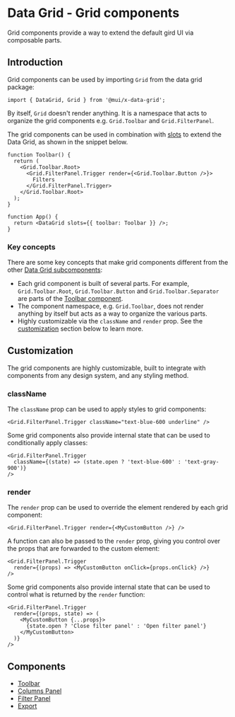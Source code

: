 # Data Grid - Grid components

<p class="description">Grid components provide a way to extend the default gird UI via composable parts.</p>

## Introduction

Grid components can be used by importing `Grid` from the data grid package:

```tsx
import { DataGrid, Grid } from '@mui/x-data-grid';
```

By itself, `Grid` doesn't render anything. It is a namespace that acts to organize the grid components e.g. `Grid.Toolbar` and `Grid.FilterPanel`.

The grid components can be used in combination with [slots](/x/react-data-grid/components/) to extend the Data Grid, as shown in the snippet below.

```tsx
function Toolbar() {
  return (
    <Grid.Toolbar.Root>
      <Grid.FilterPanel.Trigger render={<Grid.Toolbar.Button />}>
        Filters
      </Grid.FilterPanel.Trigger>
    </Grid.Toolbar.Root>
  );
}

function App() {
  return <DataGrid slots={{ toolbar: Toolbar }} />;
}
```

### Key concepts

There are some key concepts that make grid components different from the other [Data Grid subcomponents](http://localhost:3001/x/react-data-grid/components/):

- Each grid component is built of several parts. For example, `Grid.Toolbar.Root`, `Grid.Toolbar.Button` and `Grid.Toolbar.Separator` are parts of the [Toolbar component](http://localhost:3001/x/react-data-grid/components/toolbar/).
- The component namespace, e.g. `Grid.Toolbar`, does not render anything by itself but acts as a way to organize the various parts.
- Highly customizable via the `className` and `render` prop. See the [customization](/x/react-data-grid/components/overview/#customization) section below to learn more.

## Customization

The grid components are highly customizable, built to integrate with components from any design system, and any styling method.

### className

The `className` prop can be used to apply styles to grid components:

```tsx
<Grid.FilterPanel.Trigger className="text-blue-600 underline" />
```

Some grid components also provide internal state that can be used to conditionally apply classes:

```tsx
<Grid.FilterPanel.Trigger
  className={(state) => (state.open ? 'text-blue-600' : 'text-gray-900')}
/>
```

### render

The `render` prop can be used to override the element rendered by each grid component:

```tsx
<Grid.FilterPanel.Trigger render={<MyCustomButton />} />
```

A function can also be passed to the `render` prop, giving you control over the props that are forwarded to the custom element:

```tsx
<Grid.FilterPanel.Trigger
  render={(props) => <MyCustomButton onClick={props.onClick} />}
/>
```

Some grid components also provide internal state that can be used to control what is returned by the `render` function:

```tsx
<Grid.FilterPanel.Trigger
  render={(props, state) => (
    <MyCustomButton {...props}>
      {state.open ? 'Close filter panel' : 'Open filter panel'}
    </MyCustomButton>
  )}
/>
```

## Components

- [Toolbar](/x/react-data-grid/components/toolbar/)
- [Columns Panel](/x/react-data-grid/components/columns-panel/)
- [Filter Panel](/x/react-data-grid/components/filter-panel/)
- [Export](/x/react-data-grid/components/export/)

